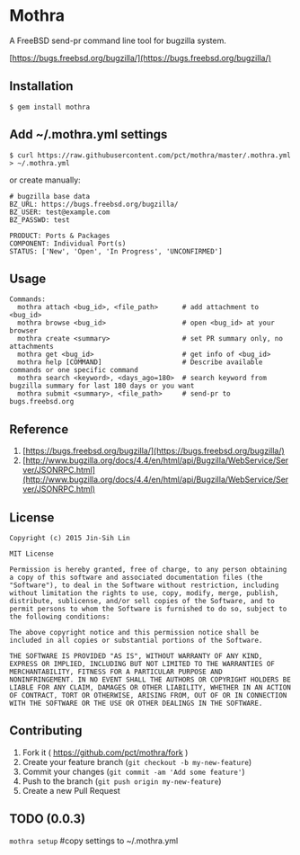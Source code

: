 # Mothra

A FreeBSD send-pr command line tool for bugzilla system.

[https://bugs.freebsd.org/bugzilla/](https://bugs.freebsd.org/bugzilla/)

## Installation

	$ gem install mothra
    
## Add ~/.mothra.yml settings 
	$ curl https://raw.githubusercontent.com/pct/mothra/master/.mothra.yml > ~/.mothra.yml

or create manually:

	# bugzilla base data
	BZ_URL: https://bugs.freebsd.org/bugzilla/
	BZ_USER: test@example.com
	BZ_PASSWD: test
	
	PRODUCT: Ports & Packages
	COMPONENT: Individual Port(s)
	STATUS: ['New', 'Open', 'In Progress', 'UNCONFIRMED']

## Usage
	Commands:
	  mothra attach <bug_id>, <file_path>      # add attachment to <bug_id>
	  mothra browse <bug_id>                   # open <bug_id> at your browser
	  mothra create <summary>                  # set PR summary only, no attachments
	  mothra get <bug_id>                      # get info of <bug_id>
	  mothra help [COMMAND]                    # Describe available commands or one specific command
	  mothra search <keyword>, <days_ago=180>  # search keyword from bugzilla summary for last 180 days or you want
	  mothra submit <summary>, <file_path>     # send-pr to bugs.freebsd.org

## Reference
1. [https://bugs.freebsd.org/bugzilla/](https://bugs.freebsd.org/bugzilla/)
2. [http://www.bugzilla.org/docs/4.4/en/html/api/Bugzilla/WebService/Server/JSONRPC.html](http://www.bugzilla.org/docs/4.4/en/html/api/Bugzilla/WebService/Server/JSONRPC.html)

## License

	Copyright (c) 2015 Jin-Sih Lin
	
	MIT License
	
	Permission is hereby granted, free of charge, to any person obtaining
	a copy of this software and associated documentation files (the
	"Software"), to deal in the Software without restriction, including
	without limitation the rights to use, copy, modify, merge, publish,
	distribute, sublicense, and/or sell copies of the Software, and to
	permit persons to whom the Software is furnished to do so, subject to
	the following conditions:
	
	The above copyright notice and this permission notice shall be
	included in all copies or substantial portions of the Software.
	
	THE SOFTWARE IS PROVIDED "AS IS", WITHOUT WARRANTY OF ANY KIND,
	EXPRESS OR IMPLIED, INCLUDING BUT NOT LIMITED TO THE WARRANTIES OF
	MERCHANTABILITY, FITNESS FOR A PARTICULAR PURPOSE AND
	NONINFRINGEMENT. IN NO EVENT SHALL THE AUTHORS OR COPYRIGHT HOLDERS BE
	LIABLE FOR ANY CLAIM, DAMAGES OR OTHER LIABILITY, WHETHER IN AN ACTION
	OF CONTRACT, TORT OR OTHERWISE, ARISING FROM, OUT OF OR IN CONNECTION
	WITH THE SOFTWARE OR THE USE OR OTHER DEALINGS IN THE SOFTWARE.
 
## Contributing

1. Fork it ( https://github.com/pct/mothra/fork )
2. Create your feature branch (`git checkout -b my-new-feature`)
3. Commit your changes (`git commit -am 'Add some feature'`)
4. Push to the branch (`git push origin my-new-feature`)
5. Create a new Pull Request

## TODO (0.0.3)

`mothra setup` #copy settings to ~/.mothra.yml
